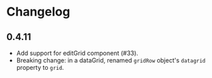 # Changelog

## 0.4.11

* Add support for editGrid component (#33).
* Breaking change: in a dataGrid, renamed `gridRow` object's `datagrid` property to `grid`.
